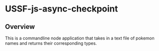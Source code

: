 # USSF-js-async-checkpoint
## Overview
This is a commandline node application that takes in a text file of pokemon names and returns their corresponding types.
